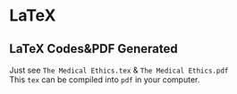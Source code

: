 # LaTeX
## LaTeX Codes&PDF Generated
 Just see `The Medical Ethics.tex` & `The Medical Ethics.pdf` <br> 
This `tex` can be compiled into `pdf` in your computer.

 
